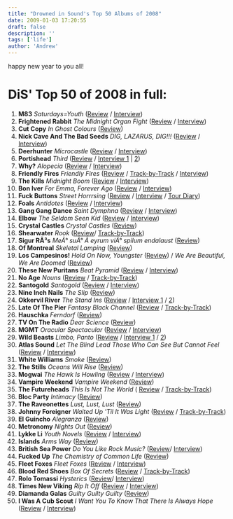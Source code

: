 ```yaml
---
title: "Drowned in Sound's Top 50 Albums of 2008"
date: 2009-01-03 17:20:55
draft: false
description: ''
tags: ['life']
author: 'Andrew'
---
```


happy new year to you all!

# DiS' Top 50 of 2008 in full:

1.  **M83** _Saturdays=Youth_ ([Review](http://drownedinsound.com/releases/13092/reviews/3201145) / [Interview](http://drownedinsound.com/in_depth/3171771))
2.  **Frightened Rabbit** _The Midnight Organ Fight_ ([Review](http://www.drownedinsound.com/releases/13186/reviews/3158449) / [Interview](http://www.drownedinsound.com/in_depth/2698041))
3.  **Cut Copy** _In Ghost Colours_ ([Review](http://www.drownedinsound.com/releases/13031/reviews/3241579))
4.  **Nick Cave And The Bad Seeds** _DIG, LAZARUS, DIG!!!_ ([Review](http://www.drownedinsound.com/releases/13037/reviews/3040664) / [Interview](http://www.drownedinsound.com/in_depth/3011806))
5.  **Deerhunter** _Microcastle_ ([Review](http://www.drownedinsound.com/releases/13649/reviews/3880869) / [Interview](http://www.drownedinsound.com/in_depth/3766427?relevant))
6.  **Portishead** _Third_ ([Review](http://www.drownedinsound.com/releases/13067/reviews/3158523) / [Interview 1](http://www.drownedinsound.com/in_depth/3115790) | [2](http://www.drownedinsound.com/in_depth/3119693))
7.  **Why?** _Alopecia_ ([Review](http://drownedinsound.com/releases/12968/reviews/3017704) / [Interview](http://drownedinsound.com/in_depth/2913866))
8.  **Friendly Fires** _Friendly Fires_ ([Review](http://drownedinsound.com/releases/13647/reviews/3867751) / [Track-by-Track](http://drownedinsound.com/in_depth/3991661) / [Interview](http://drownedinsound.com/in_depth/2687453))
9.  **The Kills** _Midnight Boom_ ([Review](http://www.drownedinsound.com/releases/12971/reviews/3023264) / [Interview](http://drownedinsound.com/in_depth/3044344))
10. **Bon Iver** _For Emma, Forever Ago_ ([Review](http://www.drownedinsound.com/releases/12963/reviews/3167685) / [Interview](http://www.drownedinsound.com/in_depth/3254968))
11. **Fuck Buttons** _Street Horrrsing_ ([Review](http://www.drownedinsound.com/releases/12725/reviews/3029557) / [Interview](http://www.drownedinsound.com/in_depth/2025281) / [Tour Diary](http://www.drownedinsound.com/in_depth/3010921))
12. **Foals** _Antidotes_ ([Review](http://www.drownedinsound.com/releases/12499/reviews/2935750) / [Interview](http://www.drownedinsound.com/in_depth/3903204))
13. **Gang Gang Dance** _Saint Dymphna_ ([Review](http://www.drownedinsound.com/releases/13802/reviews/4135932) / [Interview](http://www.drownedinsound.com/in_depth/4135482))
14. **Elbow** _The Seldom Seen Kid_ ([Review](http://www.drownedinsound.com/releases/12949/reviews/3020189) / [Interview](http://www.drownedinsound.com/in_depth/3418851))
15. **Crystal Castles** _Crystal Castles_ ([Review](http://www.drownedinsound.com/releases/12987/reviews/3219702))
16. **Shearwater** _Rook_ ([Review](http://www.drownedinsound.com/releases/13248/reviews/3443607)/ [Track-by-Track](http://www.drownedinsound.com/in_depth/4135796))
17. **Sigur RÃ³s** _MeÃ° suÃ° Ã­ eyrum viÃ° spilum endalaust_ ([Review](http://www.drownedinsound.com/releases/13448/reviews/3470340))
18. **Of Montreal** _Skeletal Lamping_ ([Review](http://www.drownedinsound.com/releases/13695/reviews/4069659))
19. **Los Campesinos!** _Hold On Now, Youngster_ ([Review](http://www.drownedinsound.com/releases/12600/reviews/2945463)) / _We Are Beautiful, We Are Doomed_ ([Review](http://www.drownedinsound.com/releases/13642/reviews/4135432))
20. **These New Puritans** _Beat Pyramid_ ([Review](http://www.drownedinsound.com/releases/12383/reviews/2834483) / [Interview](http://www.drownedinsound.com/in_depth/2796680))
21. **No Age** _Nouns_ ([Review](http://www.drownedinsound.com/releases/13262/reviews/3217155) / [Track-by-Track](http://www.drownedinsound.com/in_depth/3223222))
22. **Santogold** _Santogold_ ([Review](http://www.drownedinsound.com/releases/13223/reviews/3276552) / [Interview](http://www.drownedinsound.com/in_depth/2591761))
23. **Nine Inch Nails** _The Slip_ ([Review](http://www.drownedinsound.com/releases/13427/reviews/3372026))
24. **Okkervil River** _The Stand Ins_ ([Review](http://www.drownedinsound.com/releases/13716/reviews/4135148) / [Interview 1](http://www.drownedinsound.com/in_depth/4135766) / [2](http://www.drownedinsound.com/in_depth/4135767))
25. **Late Of The Pier** _Fantasy Black Channel_ ([Review](http://www.drownedinsound.com/releases/13581/reviews/3727733) / [Track-by-Track](http://www.drownedinsound.com/in_depth/3976584))
26. **Hauschka** _Ferndorf_ ([Review](http://www.drownedinsound.com/releases/13690/reviews/4063550))
27. **TV On The Radio** _Dear Science_ ([Review](http://www.drownedinsound.com/releases/13689/reviews/4058958))
28. **MGMT** _Oracular Spectacular_ ([Review](http://www.drownedinsound.com/releases/12592/reviews/3030200) / [Interview](http://www.drownedinsound.com/in_depth/3016339))
29. **Wild Beasts** _Limbo, Panto_ ([Review](http://www.drownedinsound.com/releases/13405/reviews/3393572) / [Interview 1](http://www.drownedinsound.com/in_depth/3344750) / [2](http://www.drownedinsound.com/in_depth/1710512))
30. **Atlas Sound** _Let The Blind Lead Those Who Can See But Cannot Feel_ ([Review](http://www.drownedinsound.com/releases/12874/reviews/2942762) / [Interview](http://www.drownedinsound.com/in_depth/2898133))
31. **White Williams** _Smoke_ ([Review](http://www.drownedinsound.com/releases/13123/reviews/3255465))
32. **The Stills** _Oceans Will Rise_ ([Review](http://www.drownedinsound.com/news/3406580))
33. **Mogwai** _The Hawk Is Howling_ ([Review](http://www.drownedinsound.com/releases/13679/reviews/4059921) / [Interview](http://www.drownedinsound.com/in_depth/2302848))
34. **Vampire Weekend** _Vampire Weekend_ ([Review](http://www.drownedinsound.com/releases/12603/reviews/2858648))
35. **The Futureheads** _This Is Not The World_ ( [Review](http://www.drownedinsound.com/releases/13366/reviews/3313063) / [Track-by-Track](http://www.drownedinsound.com/in_depth/3354495))
36. **Bloc Party** _Intimacy_ ([Review](http://www.drownedinsound.com/releases/13650/reviews/3899494))
37. **The Raveonettes** _Lust, Lust, Lust_ ([Review](http://www.drownedinsound.com/releases/11823/reviews/2643368))
38. **Johnny Foreigner** _Waited Up 'Til It Was Light_ ([Review](http://www.drownedinsound.com/releases/13365/reviews/3379394) / [Track-by-Track](http://www.drownedinsound.com/in_depth/3284105))
39. **El Guincho** _Alegranza_ ([Review](http://www.drownedinsound.com/releases/12721/reviews/2876293))
40. **Metronomy** _Nights Out_ ([Review](http://www.drownedinsound.com/releases/13662/reviews/4018215))
41. **Lykke Li** _Youth Novels_ ([Review](http://www.drownedinsound.com/releases/13298/reviews/3421034) / [Interview](http://www.drownedinsound.com/in_depth/3197736))
42. **Islands** _Arms Way_ ([Review](hhttp://www.drownedinsound.com/releases/13220/reviews/3193814))
43. **British Sea Power** _Do You Like Rock Music?_ ([Review](http://www.drownedinsound.com/releases/11798/reviews/2779447)/ [Interview](http://www.drownedinsound.com/in_depth/2785923))
44. **Fucked Up** _The Chemistry of Common Life_ ([Review](http://www.drownedinsound.com/releases/13768/reviews/4135678))
45. **Fleet Foxes** _Fleet Foxes_ ([Review](http://www.drownedinsound.com/releases/13436/reviews/3487791) / [Interview](http://www.drownedinsound.com/in_depth/3442778))
46. **Blood Red Shoes** _Box Of Secrets_ ([Review](http://www.drownedinsound.com/releases/13045/reviews/3180535) / [Track-by-Track](http://www.drownedinsound.com/in_depth/3146040))
47. **Rolo Tomassi** _Hysterics_ ([Review](http://www.drownedinsound.com/releases/13508/reviews/4129099)/ [Interview](http://www.drownedinsound.com/in_depth/3874559))
48. **Times New Viking** _Rip It Off_ ([Review](http://www.drownedinsound.com/releases/12814) / [Interview](http://www.drownedinsound.com/in_depth/3410028))
49. **Diamanda Galas** _Guilty Guilty Guilty_ ([Review](http://www.drownedinsound.com/releases/13112/reviews/3252064))
50. **I Was A Cub Scout** _I Want You To Know That There Is Always Hope_ ([Review](http://www.drownedinsound.com/releases/12627/reviews/2898847) / [Interview](http://www.drownedinsound.com/in_depth/2888231))
